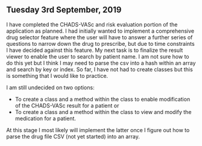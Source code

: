 ## Tuesday 3rd September, 2019 ##

I have completed the CHADS-VASc and risk evaluation portion of the application as planned.
I had initially wanted to implement a comprehensive drug selector feature where the user will have to answer a further series of questions to narrow down the drug to prescribe, but due to time constraints I have decided against this feature.
My next task is to finalize the result viewer to enable the user to search by patient name. I am not sure how to do this yet but I think I may need to parse the csv into a hash within an array and search by key or index.
So far, I have not had to create classes but this is something that I would like to practice.

I am still undecided on two options:

* To create a class and a method within the class to enable modification of the CHADS-VASc result for a patient
    or
* To create a class and a method within the class to view and modify the medication for a patient. 

At this stage I most likely will implement the latter once I figure out how to parse the drug file CSV (not yet started) into an array.




